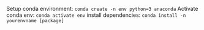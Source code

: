 Setup conda environment: `conda create -n env python=3 anaconda`
Activate conda env: `conda activate env`
install dependencies: `conda install -n yourenvname [package]`